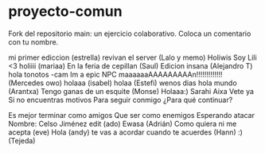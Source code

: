 # proyecto-comun
Fork del repositorio main: un ejercicio colaborativo.
Coloca un comentario con tu nombre.


mi primer ediccion (estrella) 
revivan el server (Lalo y memo)
Holiwis Soy Lili <3
holiiii (mariaa)
En la feria de cepillan (Saul)
Edicion insana (Alejandro T)
hola tonotos -cam
Im a epic NPC maaaaaaAAAAAAAAAn!!!!!!!!!!!!! (Mercedes owo)
holaaa (isabel)
holaa (Estefi)
wenos dias 
hola mundo (Arantxa)
Tengo ganas de un esquite (Monse)
Holaaa:)
Sarahi Aixa 
Vete ya
Si no encuentras motivos
Para seguir conmigo
¿Para qué continuar?

Es mejor terminar como amigos
Que ser como enemigos
Esperando atacar
Nombre: Celso Jiménez
edit (ado)
Ewasa (Adrián)
Como quiera ni me acepta (eve)
Hola (andy)
te vas a acordar cuando te acuerdes (Hann)
:) (Tejeda)
